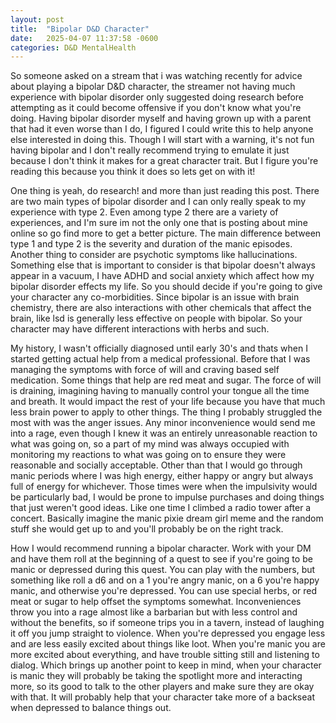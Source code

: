 ```yaml
---
layout: post
title:  "Bipolar D&D Character"
date:   2025-04-07 11:37:58 -0600
categories: D&D MentalHealth
---
```


So someone asked on a stream that i was watching recently for advice about playing a bipolar D&D character, the streamer not having much experience with bipolar disorder only suggested doing research before attempting as it could become offensive if you don't know what you're doing. Having bipolar disorder myself and having grown up with a parent that had it even worse than I do, I figured I could write this to help anyone else interested in doing this. Though I will start with a warning, it's not fun having bipolar and I don't really recommend trying to emulate it just because I don't think it makes for a great character trait. But I figure you're reading this because you think it does so lets get on with it!

One thing is yeah, do research! and more than just reading this post. There are two main types of bipolar disorder and I can only really speak to my experience with type 2. Even among type 2 there are a variety of experiences, and I'm sure im not the only one that is posting about mine online so go find more to get a better picture. The main difference between type 1 and type 2 is the severity and duration of the manic episodes. Another thing to consider are psychotic symptoms like hallucinations. Something else that is important to consider is that bipolar doesn't always appear in a vacuum, I have ADHD and social anxiety which affect how my bipolar disorder effects my life. So you should decide if you're going to give your character any co-morbidities. Since bipolar is an issue with brain chemistry, there are also interactions with other chemicals that affect the brain, like lsd is generally less effective on people with bipolar. So your character may have different interactions with herbs and such.

My history, I wasn't officially diagnosed until early 30's and thats when I started getting actual help from a medical professional. Before that I was managing the symptoms with force of will and craving based self medication. Some things that help are red meat and sugar. The force of will is draining, imagining having to manually control your tongue all the time and breath. It would impact the rest of your life because you have that much less brain power to apply to other things. The thing I probably struggled the most with was the anger issues. Any minor inconvenience would send me into a rage, even though I knew it was an entirely unreasonable reaction to what was going on, so a part of my mind was always occupied with monitoring my reactions to what was going on to ensure they were reasonable and socially acceptable. Other than that I would go through manic periods where I was high energy, either happy or angry but always full of energy for whichever. Those times were when the impulsivity would be particularly bad, I would be prone to impulse purchases and doing things that just weren't good ideas. Like one time I climbed a radio tower after a concert. Basically imagine the manic pixie dream girl meme and the random stuff she would get up to and you'll probably be on the right track.

How I would recommend running a bipolar character. Work with your DM and have them roll at the beginning of a quest to see if you're going to be manic or depressed during this quest. You can play with the numbers, but something like roll a d6 and on a 1 you're angry manic, on a 6 you're happy manic, and otherwise you're depressed. You can use special herbs, or red meat or sugar to help offset the symptoms somewhat. Inconveniences throw you into a rage almost like a barbarian but with less control and without the benefits, so if someone trips you in a tavern, instead of laughing it off you jump straight to violence. When you're depressed you engage less and are less easily excited about things like loot. When you're manic you are more excited about everything, and have trouble sitting still and listening to dialog. Which brings up another point to keep in mind, when your character is manic they will probably be taking the spotlight more and interacting more, so its good to talk to the other players and make sure they are okay with that. It will probably help that your character take more of a backseat when depressed to balance things out. 